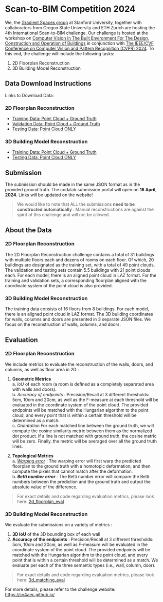 # Scan-to-BIM Competition 2024
We, the <a href="https://gradientspaces.stanford.edu/">Gradient Spaces group</a> at Stanford University, together with collaborators from Oregon State University and ETH Zurich are hosting the 4th International Scan-to-BIM challenge.  Our challenge is hosted at the workshop on <a href="https://cv4aec.github.io">Computer Vision In The Built Environment For The Design, Construction and Operation of Buildings</a> in conjunction with <a href="https://cvpr.thecvf.com/">The IEEE/CVF Conference on Computer Vision and Pattern Recognition (CVPR) 2024</a>. To this end, the challenge will include the following tasks:

1. 2D Floorplan Reconstruction
2. 3D Building Model Reconstruction

## Data Download Instructions
Links to Download Data:

### 2D Floorplan Reconstruction
- [Training Data: Point Cloud + Ground Truth](https://oregonstate.box.com/s/kwjn01g84d0fka2j2vrjfd8j8w5n37e6)
- [Validation Data: Point Cloud + Ground Truth](https://oregonstate.box.com/s/ber73d1njhxo4vwc4i4qmtbmyyimrprj)
- [Testing Data: Point Cloud ONLY](https://oregonstate.box.com/s/op8bul06ea1hm7ldnfmqecrt32kctk64)

### 3D Building Model Reconstruction
- [Training Data: Point Cloud + Ground Truth](https://oregonstate.box.com/s/lozaa1tvcwk119hnfg8ftv23xlcxxyuy)
- [Testing Data: Point Cloud ONLY](https://oregonstate.box.com/s/fhuzl8lfi1sxa4e0rw3w7ynw0erdsicx)

## Submission
The submission should be made in the same JSON format as in the provided ground truth. The codalab submission portal will open on **18 April, 2024**. Links will be updated on the website!

> We would like to note that ALL the submissions **need to be constructed automatically** . Manual reconstructions are against the spirit of this challenge and will not be allowed.

## About the Data

### 2D Floorplan Reconstruction
The 2D Floorplan Reconstruction challenge contains a total of 31 buildings with multiple floors each and dozens of rooms on each floor. Of which, 20 buildings are designated as the training set, with a total of 49 point clouds. The validation and testing sets contain 5.5 buildings with 21 point clouds each. For each model, there is an aligned point cloud in LAZ format. For the training and validation sets, a corresponding floorplan aligned with the coordinate system of the point cloud is also provided. 

### 3D Building Model Reconstruction
The training data consists of 16 floors from 8 buildings. For each model, there is an aligned point cloud in LAZ format. The 3D building coordinates for walls, columns and doors are presented in 3 separate JSON files. We focus on the reconstruction of walls, columns, and doors.

## Evaluation

### 2D Floorplan Reconstruction
We include metrics to evaluate the reconstruction of the walls, doors, and columns, as well as floor area in 2D : 

1. **Geometric Metrics** \
    a. _IoU_ of each room (a room is defined as a completely separated area with walls and doors). \
    b. _Accuracy of endpoints_ : Precision/Recall at 3 different thresholds: 5cm, 10cm and 20cm, as well as the F-measure at each threshold will be evaluated in the coordinate system of the point cloud. The provided endpoints will be matched with the Hungarian algorithm to the point cloud, and every point that is within a certain threshold will be determined as a match. \
    c. _Orientation_ For each matched line between the ground truth, we will compute the cosine similarity metric between them as the normalized dot product. If a line is not matched with ground truth, the cosine metric will be zero. Finally, the metric will be averaged over all the ground truth lines.

2. **Topological Metrics** \
    a. _[Warping error](https://ieeexplore.ieee.org/document/5539950)_ : The warping error will first warp the predicted floorplan to the ground truth with a homotopic deformation, and then compute the pixels that cannot match after the deformation. \
    b. **_Betti number error_** : The Betti number error will compare the Betti numbers between the prediction and the ground truth and output the absolute value of the difference.

> For exact details and code regarding evaluation metrics, please look here: [2d_floorplan_eval](https://github.com/GradientSpaces/cv4aec-challenge/tree/main/2d_floorplan_eval)

### 3D Building Model Reconstruction
We evaluate the submissions on a variety of metrics : 

1. **3D IoU** of the 3D bounding box of each wall
2. **Accuracy of the endpoints** : Precision/Recall at 3 different thresholds: 5cm, 10cm and 20cm, as well as F-measure will be evaluated in the coordinate system of the point cloud. The provided endpoints will be matched with the Hungarian algorithm to the point cloud, and every point that is within a certain threshold will be determined as a match. We evaluate per each of the three semantic types (i.e., wall, column, door).

> For exact details and code regarding evaluation metrics, please look here: [3d_matching_eval](https://github.com/GradientSpaces/cv4aec-challenge/tree/main/3d_matching_eval)

For more details, please refer to the challenge website: https://cv4aec.github.io/
